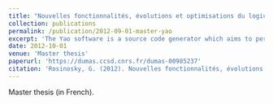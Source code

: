```yaml
---
title: "Nouvelles fonctionnalités, évolutions et optimisations du logiciel d’assimilation variationnelle Yao"
collection: publications
permalink: /publication/2012-09-01-master-yao
excerpt: 'The Yao software is a source code generator which aims to perform variational assimilation runs. One of its fonctionnalities is to help the user to conceive numeric simulations by using the notion of a modular graph for model representation. It gives an integrated development environment which provides the user with the ability to make standard and incremental variational assimilation sessions. Furthermore, it supplies a number of test and control functions. In this dissertation, we present the evolutions developed in the Yao software during the internship of Guillaume Rosinosky. A refactoring of the source code of the generated project has been done in order to simplify the maintenance and the readability of the source code, by using oriented object representations of the internal concepts of Yao. Two new algorithms have been incorporated and tested. The implementation of the quasi-static algorithm open the possibility to assimilate more complex models. The variational assimilation in weak constraint algorithm allows to take into consideration the model errors by switching in dual form the variational assimilation equations. In addition to those major modifications, general optimisation of the performances have been applied. '
date: 2012-10-01
venue: 'Master thesis'
paperurl: 'https://dumas.ccsd.cnrs.fr/dumas-00985237'
citation: 'Rosinosky, G. (2012). Nouvelles fonctionnalités, évolutions et optimisations du logiciel d’assimilation variationnelle Yao (Master dissertation, Laboratoire d''océanographie et du climat: expérimentations et approches numériques [LOCEAN], Institut Pierre Simon Laplace, Boîte 100, 4 place Jussieu 75252 Paris Cedex 05).'
---
```

Master thesis (in French).